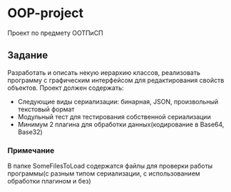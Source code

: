 # OOP-project
Проект по предмету ООТПиСП
## Задание
Разработать и описать некую иерархию классов, реализовать программу с графическим интерфейсом для редактирования свойств объектов.
Проект должен содержать:
- Следующие виды сериализации: бинарная, JSON, произвольный текстовый формат
- Модульный тест для тестирования собственной сериализации
- Минимум 2 плагина для обработки данных(кодирование в Base64, Base32)
### Примечание
В папке SomeFilesToLoad содержатся файлы для проверки работы программы(с разным типом сериализации, с использованием обработки плагином и без)
